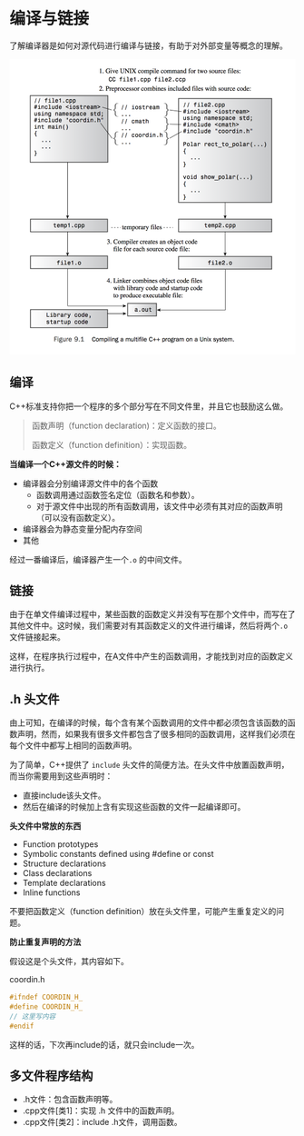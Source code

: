 # 编译与链接

了解编译器是如何对源代码进行编译与链接，有助于对外部变量等概念的理解。

![image-20180501144414708](../Image/compilation1.png)

## 编译

C++标准支持你把一个程序的多个部分写在不同文件里，并且它也鼓励这么做。

> 函数声明（function declaration)：定义函数的接口。
>
> 函数定义（function definition）：实现函数。

**当编译一个C++源文件的时候：**

- 编译器会分别编译源文件中的各个函数
  - 函数调用通过函数签名定位（函数名和参数）。
  - 对于源文件中出现的所有函数调用，该文件中必须有其对应的函数声明（可以没有函数定义）。
- 编译器会为静态变量分配内存空间
- 其他

经过一番编译后，编译器产生一个`.o` 的中间文件。



## 链接

由于在单文件编译过程中，某些函数的函数定义并没有写在那个文件中，而写在了其他文件中。这时候，我们需要对有其函数定义的文件进行编译，然后将两个`.o`文件链接起来。

这样，在程序执行过程中，在A文件中产生的函数调用，才能找到对应的函数定义进行执行。



## .h 头文件

由上可知，在编译的时候，每个含有某个函数调用的文件中都必须包含该函数的函数声明，然而，如果我有很多文件都包含了很多相同的函数调用，这样我们必须在每个文件中都写上相同的函数声明。

为了简单，C++提供了 `include` 头文件的简便方法。在头文件中放置函数声明，而当你需要用到这些声明时：

- 直接include该头文件。
- 然后在编译的时候加上含有实现这些函数的文件一起编译即可。

**头文件中常放的东西**

- Function prototypes
- Symbolic constants defined using #define or const
- Structure declarations
- Class declarations
- Template declarations
- Inline functions

不要把函数定义（function definition）放在头文件里，可能产生重复定义的问题。

**防止重复声明的方法**

假设这是个头文件，其内容如下。

coordin.h

```c++
#ifndef COORDIN_H_ 
#define COORDIN_H_ 
// 这里写内容
#endif
```

这样的话，下次再include的话，就只会include一次。



## 多文件程序结构

- .h文件：包含函数声明等。
- .cpp文件[类1]：实现 .h 文件中的函数声明。
- .cpp文件[类2]：include .h文件，调用函数。